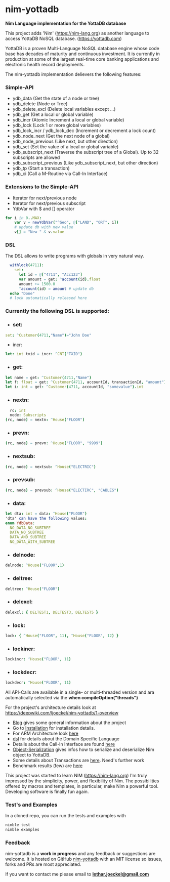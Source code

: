 # nim-yottadb
**Nim Language implementation for the YottaDB database**

This project adds 'Nim' (https://nim-lang.org) as another language to access YottaDB NoSQL database. (https://yottadb.com)

YottaDB is a proven Multi-Language NoSQL database engine whose code base has decades of maturity and continuous investment. It is currently in production at some of the largest real-time core banking applications and electronic health record deployments.

The nim-yottadb implementation delievers the following features:
### Simple-API ###
- ydb_data (Get the state of a node or tree)
- ydb_delete (Node or Tree)
- ydb_delete_excl (Delete local variables except ...)
- ydb_get (Get a local or global variable)
- ydb_incr (Atomic Increment a local or global variable)
- ydb_lock (Lock 1 or more global variables)
- ydb_lock_incr / ydb_lock_dec (Increment or decrement a lock count)
- ydb_node_next (Get the next node of a global)
- ydb_node_previous (Like next, but other direction)
- ydb_set (Set the value of a local or global variable)
- ydb_subscript_next (Traverse the subscript tree of a Global). Up to 32 subscripts are allowed
- ydb_subscript_previous (Like ydb_subscript_next, but other direction)
- ydb_tp (Start a transaction)
- ydb_ci (Call a M-Routine via Call-In Interface)

### Extensions to the Simple-API
- Iterator for next/previous node
- Iterator for next/previous subscript
- YdbVar with $ and [] operator
```nim
for i in 0..MAX:
    var v = newYdbVar("^Geo", @["LAND", "ORT", i])
    # update db with new value
    v[] = "New " & v.value
```
### DSL
The DSL allows to write programs with globals in very natural way.
```nim
  withlock(4711):
    set:
      let id = @["4711", "Acc123"]
      var amount = get: ^account(id).float
      amount += 1500.0
      ^account(id) = amount # update db
  echo "Done"
  # lock automatically released here
```

### Currently the following DSL is supported:
- ### set: 
```nim
set: ^Customer(4711,"Name")="John Doe"
```
- incr:
```nim
let: int txid = incr: ^CNT("TXID")
```
- ### get:
```nim
let name = get: ^Customer(4711,"Name")
let f: float = get: ^Customer(4711, accountId, transactionId, "amount").float
let i: int = get: ^Customer(4711, accountId, "somevalue").int
```
- ### nextn:
```nim var
  rc: int
  node: Subscripts
(rc, node) = nextn: ^House("FLOOR")
```
- ### prevn:
```nim
(rc, node) = prevn: ^House("FLOOR", "9999")
```
- ### nextsub:
```nim
(rc, node) = nextsub: ^House("ELECTRIC")
```
- ### prevsub:
```nim
(rc, node) = prevsub: ^House("ELECTIRC", "CABLES")
```
- ### data:
```nim
let dta: int = data: ^House("FLOOR")
'dta' can have the following values:
enum YdbData:
  NO_DATA_NO_SUBTREE
  DATA_NO_SUBTREE
  DATA_AND_SUBTREE
  NO_DATA_WITH_SUBTREE
```
- ### delnode:
```nim
delnode: ^House("FLOOR",1)
```
- ### deltree:
```nim
deltree: ^House("FLOOR")
```
- ### delexcl:
```nim
delexcl: { DELTEST1, DELTEST3, DELTEST5 }
```
- ### lock:
```nim
lock: { ^House("FLOOR", 11), ^House("FLOOR", 12) }
```
- ### lockincr:
```nim
lockincr: ^House("FLOOR", 11)
```
- ### lockdecr:
```nim
lockdecr: ^House("FLOOR", 11)
```

All API-Calls are available in a single- or multi-threaded version and ara automatically selected via the **when compileOption("threads")**


For the project's architecture details look at https://deepwiki.com/ljoeckel/nim-yottadb/1-overview

- [Blog](doc/blog.md) gives some general information about the project
- Go to [Installation](doc/installation_and_using.md) for installation details.
- For ARM Architecture look [here](doc/installation_yottadb.md)
- [dsl](doc/dsl.md) for details about the Domain Specific Language
- Details about the Call-In Interface are found [here](doc/callin_interface.md)
- [Object-Serialization](doc/object_serialization.md) gives infos how to serialize and deserialize Nim object to YottaDB.
- Some details about Transactions are [here](doc/yottadb.md). Need's further work
- Benchmark results (few) are [here](doc/benchmark.md)

This project was started to learn NIM (https://nim-lang.org)
I'm truly impressed by the simplicity, power, and flexibility of Nim. The possibilities offered by macros and templates, in particular, make Nim a powerful tool. Developing software is finally fun again.

### Test's and Examples
In a cloned repo, you can run the tests and examples with
```bash
nimble test
nimble examples
```

### Feedback
nim-yottadb is a **work in progress** and any feedback or suggestions are welcome. It is hosted on GitHub [nim-yottadb](https://github.com/ljoeckel/nim-yottadb) with an MIT license so issues, forks and PRs are most appreciated. 


If you want to contact me please email to **lothar.joeckel@gmail.com**
